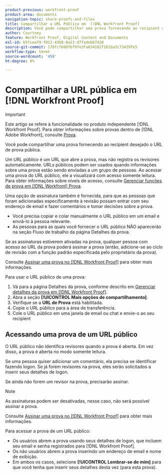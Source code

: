 ```yaml
---
product-previous: workfront-proof
product-area: documents
navigation-topic: share-proofs-and-files
title: Compartilhar a URL Pública em  [!DNL Workfront Proof]
description: Você pode compartilhar uma prova fornecendo ao recipient desejado o URL de prova pública.
author: Courtney
feature: Workfront Proof, Digital Content and Documents
exl-id: b5fceaf9-f812-4368-8a13-d7fadebb7d28
source-git-commit: 178fcf680fbf97e3fa634182f161ba3c73439fe5
workflow-type: tm+mt
source-wordcount: '458'
ht-degree: 0%

---
```


# Compartilhar a URL pública em [!DNL Workfront Proof]

>[!IMPORTANT]
>
>Este artigo se refere à funcionalidade no produto independente [!DNL Workfront Proof]. Para obter informações sobre provas dentro de [!DNL Adobe Workfront], consulte [Prova](../../../review-and-approve-work/proofing/proofing.md).

Você pode compartilhar uma prova fornecendo ao recipient desejado o URL de prova pública.

Um URL público é um URL que abre a prova, mas não registra os revisores automaticamente. URLs públicos podem ser usados quando informações sobre uma prova estão sendo enviadas a um grupo de pessoas. Ao acessar uma prova do URL público, ele a visualizará com acesso somente leitura. Para obter informações sobre níveis de acesso, consulte [Gerenciar funções de prova em [!DNL Workfront] Prova](../../../workfront-proof/wp-work-proofsfiles/share-proofs-and-files/manage-proof-roles.md).

Uma opção de assinatura também é fornecida, para que as pessoas que foram adicionadas especificamente à revisão possam entrar com seu endereço de email e fazer comentários e tomar decisões sobre a prova.

* Você precisa copiar e colar manualmente o URL público em um email e enviá-lo à pessoa relevante.
* As pessoas para as quais você fornecer o URL público NÃO aparecerão na seção Fluxo de trabalho da página Detalhes da prova.

Se as assinaturas estiverem ativadas na prova, qualquer pessoa com acesso ao URL da prova poderá assinar a prova (então, adicione-se ao ciclo de revisão com a função padrão especificada pelo proprietário da prova).

Consulte [Assinar uma prova no [!DNL Workfront Proof]](../../../workfront-proof/wp-work-proofsfiles/share-proofs-and-files/subscribe-to-proof.md) para obter mais informações.

Para usar o URL público de uma prova:

1. Vá para a página Detalhes da prova, conforme descrito em [Gerenciar detalhes da prova em [!DNL Workfront Proof]](../../../workfront-proof/wp-work-proofsfiles/manage-your-work/manage-proof-details.md).
1. Abra a seção **[!UICONTROL Mais opções de compartilhamento]**.
1. Verifique se a **URL de Prova** está habilitada.
1. Copie o URL público para a área de transferência.
1. Cole o URL público em uma janela de email ou chat e envie-o ao seu recipient

## Acessando uma prova de um URL público

O URL público não identifica revisores quando a prova é aberta. Em vez disso, a prova é aberta no modo somente leitura.

Se uma pessoa quiser adicionar um comentário, ela precisa se identificar fazendo logon. Se já forem revisores na prova, eles serão solicitados a inserir seus detalhes de logon.

Se ainda não forem um revisor na prova, precisarão assinar.

>[!NOTE]
>
>As assinaturas podem ser desativadas, nesse caso, não será possível assinar a prova.

Consulte [Assinar uma prova no [!DNL Workfront Proof]](../../../workfront-proof/wp-work-proofsfiles/share-proofs-and-files/subscribe-to-proof.md) para obter mais informações.

Para acessar a prova de um URL público:

* Os usuários abrem a prova usando seus detalhes de logon, que incluem seu email e senha registrados para [!DNL Workfront Proof].
* Os não usuários abrem a prova inserindo um endereço de email e nome de exibição.
* Em ambos os casos, selecione **[!UICONTROL Lembrar-se de mim]** para que você tenha que inserir seus detalhes desta vez (para esta prova).
